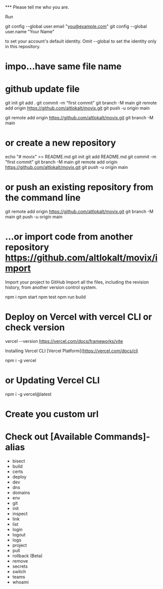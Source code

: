 *** Please tell me who you are.

Run

  git config --global user.email "you@example.com"
  git config --global user.name "Your Name"

to set your account's default identity.
Omit --global to set the identity only in this repository.
# impo...have same file name
# github update file

git init
git add .
git commit -m "first commit"
git branch -M main
git remote add origin https://github.com/altlokalt/movix.git
git push -u origin main


git remote add origin https://github.com/altlokalt/movix.git
git branch -M main


# or create a new repository 
echo "# movix" >> README.md
git init
git add README.md
git commit -m "first commit"
git branch -M main
git remote add origin https://github.com/altlokalt/movix.git
git push -u origin main

# or push an existing repository from the command line
git remote add origin https://github.com/altlokalt/movix.git
git branch -M main
git push -u origin main

# …or import code from another repository https://github.com/altlokalt/movix/import
Import your project to GitHub
Import all the files, including the revision history, from another version control system.

npm i
npm start
npm test
npm run build

# Deploy on Vercel with vercel CLI or check version
vercel --version
https://vercel.com/docs/frameworks/vite

Installing Vercel CLI  [Vercel Platform](https://vercel.com/docs/cli

npm i -g vercel

# or Updating Vercel CLI
npm i -g vercel@latest

# Create you custom url


# Check out [Available Commands]- alias
- bisect
- build
- certs
- deploy
- dev
- dns
- domains
- env
- git
- init
- inspect
- link
- list
- login
- logout
- logs
- project
- pull
- rollback (Beta)
- remove
- secrets
- switch
- teams
- whoami
